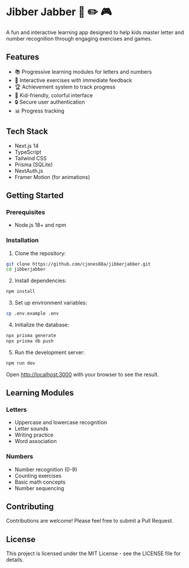 # Jibber Jabber 🎨 ✏️ 🎮

A fun and interactive learning app designed to help kids master letter and number recognition through engaging exercises and games.

## Features

- 📚 Progressive learning modules for letters and numbers
- 🎯 Interactive exercises with immediate feedback
- 🏆 Achievement system to track progress
- 🎨 Kid-friendly, colorful interface
- 🔒 Secure user authentication
- 📊 Progress tracking

## Tech Stack

- Next.js 14
- TypeScript
- Tailwind CSS
- Prisma (SQLite)
- NextAuth.js
- Framer Motion (for animations)

## Getting Started

### Prerequisites

- Node.js 18+ and npm

### Installation

1. Clone the repository:
```bash
git clone https://github.com/cjones88a/jibberjabber.git
cd jibberjabber
```

2. Install dependencies:
```bash
npm install
```

3. Set up environment variables:
```bash
cp .env.example .env
```

4. Initialize the database:
```bash
npx prisma generate
npx prisma db push
```

5. Run the development server:
```bash
npm run dev
```

Open [http://localhost:3000](http://localhost:3000) with your browser to see the result.

## Learning Modules

### Letters
- Uppercase and lowercase recognition
- Letter sounds
- Writing practice
- Word association

### Numbers
- Number recognition (0-9)
- Counting exercises
- Basic math concepts
- Number sequencing

## Contributing

Contributions are welcome! Please feel free to submit a Pull Request.

## License

This project is licensed under the MIT License - see the LICENSE file for details.
